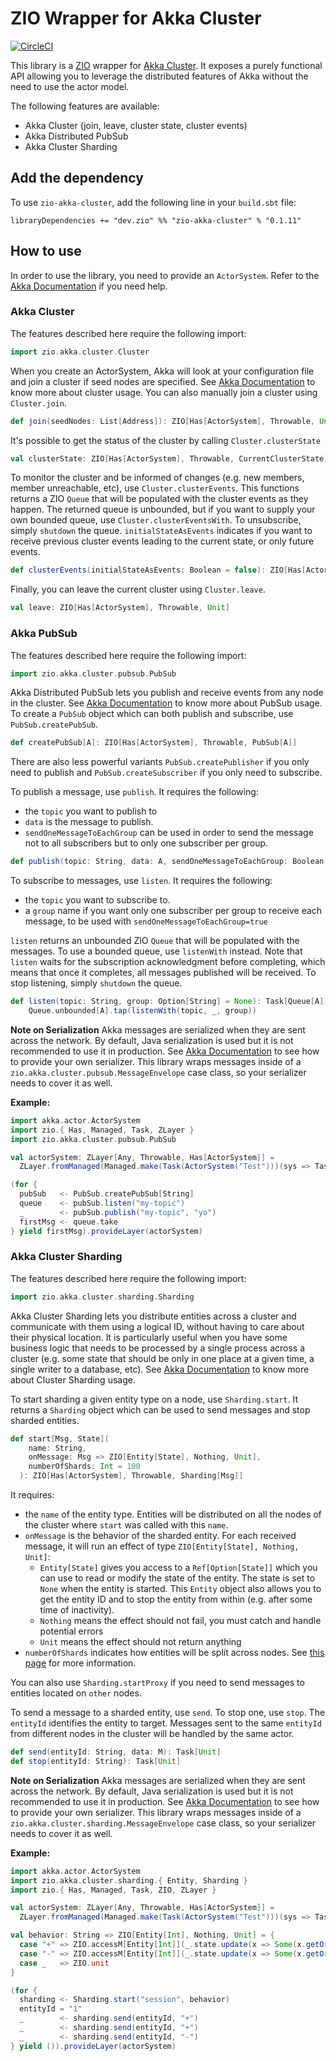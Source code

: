 # ZIO Wrapper for Akka Cluster

[![CircleCI](https://circleci.com/gh/zio/zio-akka-cluster/tree/master.svg?style=svg)](https://circleci.com/gh/zio/zio-akka-cluster/tree/master)

This library is a [ZIO](https://github.com/zio/zio) wrapper for [Akka Cluster](https://doc.akka.io/docs/akka/current/index-cluster.html).
It exposes a purely functional API allowing you to leverage the distributed features of Akka without the need to use the actor model.

The following features are available:
- Akka Cluster (join, leave, cluster state, cluster events)
- Akka Distributed PubSub
- Akka Cluster Sharding

## Add the dependency

To use `zio-akka-cluster`, add the following line in your `build.sbt` file:

```
libraryDependencies += "dev.zio" %% "zio-akka-cluster" % "0.1.11"
```

## How to use

In order to use the library, you need to provide an `ActorSystem`. Refer to the [Akka Documentation](https://doc.akka.io/docs/akka/current/general/actor-systems.html) if you need help.

### Akka Cluster

The features described here require the following import:
```scala
import zio.akka.cluster.Cluster
```

When you create an ActorSystem, Akka will look at your configuration file and join a cluster if seed nodes are specified.
See [Akka Documentation](https://doc.akka.io/docs/akka/current/cluster-usage.html) to know more about cluster usage.
You can also manually join a cluster using `Cluster.join`.

```scala
def join(seedNodes: List[Address]): ZIO[Has[ActorSystem], Throwable, Unit]
```

It's possible to get the status of the cluster by calling `Cluster.clusterState`

```scala
val clusterState: ZIO[Has[ActorSystem], Throwable, CurrentClusterState]
```

To monitor the cluster and be informed of changes (e.g. new members, member unreachable, etc), use `Cluster.clusterEvents`.
This functions returns a ZIO `Queue` that will be populated with the cluster events as they happen.
The returned queue is unbounded, but if you want to supply your own bounded queue, use `Cluster.clusterEventsWith`.
To unsubscribe, simply `shutdown` the queue.
`initialStateAsEvents` indicates if you want to receive previous cluster events leading to the current state, or only future events.

```scala
def clusterEvents(initialStateAsEvents: Boolean = false): ZIO[Has[ActorSystem], Throwable, Queue[ClusterDomainEvent]]
```

Finally, you can leave the current cluster using `Cluster.leave`.

```scala
val leave: ZIO[Has[ActorSystem], Throwable, Unit]
```

### Akka PubSub

The features described here require the following import:
```scala
import zio.akka.cluster.pubsub.PubSub
```

Akka Distributed PubSub lets you publish and receive events from any node in the cluster.
See [Akka Documentation](https://doc.akka.io/docs/akka/current/distributed-pub-sub.html) to know more about PubSub usage.
To create a `PubSub` object which can both publish and subscribe, use `PubSub.createPubSub`.

```scala
def createPubSub[A]: ZIO[Has[ActorSystem], Throwable, PubSub[A]]
```

There are also less powerful variants `PubSub.createPublisher` if you only need to publish and `PubSub.createSubscriber` if you only need to subscribe.

To publish a message, use `publish`. It requires the following:
- the `topic` you want to publish to
- `data` is the message to publish.
- `sendOneMessageToEachGroup` can be used in order to send the message not to all subscribers but to only one subscriber per group.

```scala
def publish(topic: String, data: A, sendOneMessageToEachGroup: Boolean = false): Task[Unit]
```

To subscribe to messages, use `listen`.  It requires the following:
- the `topic` you want to subscribe to.
- a `group` name if you want only one subscriber per group to receive each message, to be used with `sendOneMessageToEachGroup=true`

`listen` returns an unbounded ZIO `Queue` that will be populated with the messages. To use a bounded queue, use `listenWith` instead.
Note that `listen` waits for the subscription acknowledgment before completing, which means that once it completes, all messages published will be received.
To stop listening, simply `shutdown` the queue.

```scala
def listen(topic: String, group: Option[String] = None): Task[Queue[A]] =
    Queue.unbounded[A].tap(listenWith(topic, _, group))
```

**Note on Serialization**
Akka messages are serialized when they are sent across the network. By default, Java serialization is used but it is not recommended to use it in production.
See [Akka Documentation](https://doc.akka.io/docs/akka/current/serialization.html) to see how to provide your own serializer.
This library wraps messages inside of a `zio.akka.cluster.pubsub.MessageEnvelope` case class, so your serializer needs to cover it as well.

**Example:**

```scala
import akka.actor.ActorSystem
import zio.{ Has, Managed, Task, ZLayer }
import zio.akka.cluster.pubsub.PubSub

val actorSystem: ZLayer[Any, Throwable, Has[ActorSystem]] =
  ZLayer.fromManaged(Managed.make(Task(ActorSystem("Test")))(sys => Task.fromFuture(_ => sys.terminate()).either))

(for {
  pubSub   <- PubSub.createPubSub[String]
  queue    <- pubSub.listen("my-topic")
  _        <- pubSub.publish("my-topic", "yo")
  firstMsg <- queue.take
} yield firstMsg).provideLayer(actorSystem)
```

### Akka Cluster Sharding

The features described here require the following import:
```scala
import zio.akka.cluster.sharding.Sharding
```

Akka Cluster Sharding lets you distribute entities across a cluster and communicate with them using a logical ID, without having to care about their physical location.
It is particularly useful when you have some business logic that needs to be processed by a single process across a cluster (e.g. some state that should be only in one place at a given time, a single writer to a database, etc).
See [Akka Documentation](https://doc.akka.io/docs/akka/current/cluster-sharding.html) to know more about Cluster Sharding usage.

To start sharding a given entity type on a node, use `Sharding.start`. It returns a `Sharding` object which can be used to send messages and stop sharded entities.

```scala
def start[Msg, State](
    name: String,
    onMessage: Msg => ZIO[Entity[State], Nothing, Unit],
    numberOfShards: Int = 100
  ): ZIO[Has[ActorSystem], Throwable, Sharding[Msg]]
```

It requires:
- the `name` of the entity type. Entities will be distributed on all the nodes of the cluster where `start` was called with this `name`.
- `onMessage` is the behavior of the sharded entity. For each received message, it will run an effect of type `ZIO[Entity[State], Nothing, Unit]`:
    - `Entity[State]` gives you access to a `Ref[Option[State]]` which you can use to read or modify the state of the entity. The state is set to `None` when the entity is started. This `Entity` object also allows you to get the entity ID and to stop the entity from within (e.g. after some time of inactivity).
    - `Nothing` means the effect should not fail, you must catch and handle potential errors
    - `Unit` means the effect should not return anything
- `numberOfShards` indicates how entities will be split across nodes. See [this page](https://doc.akka.io/docs/akka/current/cluster-sharding.html#an-example) for more information.

You can also use `Sharding.startProxy` if you need to send messages to entities located on `other` nodes.

To send a message to a sharded entity, use `send`. To stop one, use `stop`.
The `entityId` identifies the entity to target. Messages sent to the same `entityId` from different nodes in the cluster will be handled by the same actor.

```scala
def send(entityId: String, data: M): Task[Unit]
def stop(entityId: String): Task[Unit]
```

**Note on Serialization**
Akka messages are serialized when they are sent across the network. By default, Java serialization is used but it is not recommended to use it in production.
See [Akka Documentation](https://doc.akka.io/docs/akka/current/serialization.html) to see how to provide your own serializer.
This library wraps messages inside of a `zio.akka.cluster.sharding.MessageEnvelope` case class, so your serializer needs to cover it as well.

**Example:**

```scala
import akka.actor.ActorSystem
import zio.akka.cluster.sharding.{ Entity, Sharding }
import zio.{ Has, Managed, Task, ZIO, ZLayer }

val actorSystem: ZLayer[Any, Throwable, Has[ActorSystem]] =
  ZLayer.fromManaged(Managed.make(Task(ActorSystem("Test")))(sys => Task.fromFuture(_ => sys.terminate()).either))

val behavior: String => ZIO[Entity[Int], Nothing, Unit] = {
  case "+" => ZIO.accessM[Entity[Int]](_.state.update(x => Some(x.getOrElse(0) + 1)))
  case "-" => ZIO.accessM[Entity[Int]](_.state.update(x => Some(x.getOrElse(0) - 1)))
  case _   => ZIO.unit
}

(for {
  sharding <- Sharding.start("session", behavior)
  entityId = "1"
  _        <- sharding.send(entityId, "+")
  _        <- sharding.send(entityId, "+")
  _        <- sharding.send(entityId, "-")
} yield ()).provideLayer(actorSystem)
```

